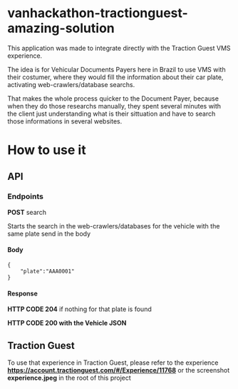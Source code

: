 # vanhackathon-tractionguest-amazing-solution

This application was made to integrate directly with the Traction Guest VMS experience.

The idea is for Vehicular Documents Payers here in Brazil to use VMS with their costumer, where they would fill the information about their car plate, activating web-crawlers/database searchs.

That makes the whole process quicker to the Document Payer, because when they do those researchs manually, they spent several minutes with the client just understanding what is their sittuation and  have to search those informations in several websites.

# How to use it

## API

### Endpoints

__POST__ search

Starts the search in the web-crawlers/databases for the vehicle with the same plate send in the body

#### Body
    {
	    "plate":"AAA0001"
    }


#### Response
__HTTP CODE 204__ if nothing for that plate is found

__HTTP CODE 200 with the Vehicle JSON__ 

## Traction Guest

To use that experience in Traction Guest, please refer to the experience __https://account.tractionguest.com/#/Experience/11768__ or the screenshot __experience.jpeg__ in the root of this project 